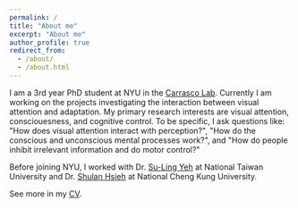 ```yaml
---
permalink: /
title: "About me"
excerpt: "About me"
author_profile: true
redirect_from: 
  - /about/
  - /about.html
---
```


I am a 3rd year PhD student at NYU in the [Carrasco Lab](https://carrascolab.hosting.nyu.edu/). Currently I am working on the projects investigating the interaction between visual attention and adaptation. 
My primary research interests are visual attention, consciouesness, and cognitive control. To be specific, I ask questions like: "How does visual attention interact with perception?", "How do the conscious and unconscious mental processes work?", and "How do people inhibit irrelevant information and do motor control?"

Before joining NYU, I worked with Dr. [Su-Ling Yeh](http://epa.psy.ntu.edu.tw/) at National Taiwan University and Dr. [Shulan Hsieh](http://140.116.183.157/) at National Cheng Kung University.

See more in my [CV](https://drive.google.com/file/d/1Bf3AJrVb9N9ufWdFaW4baB1FJwZ81Pea/view?usp=sharing).
